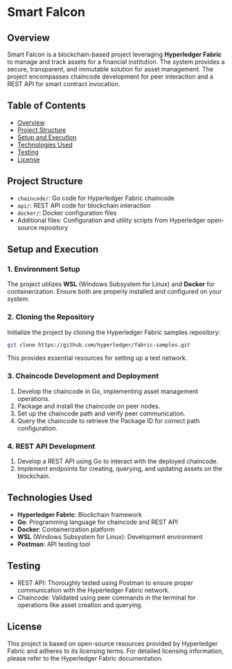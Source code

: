 # Smart Falcon

## Overview

Smart Falcon is a blockchain-based project leveraging **Hyperledger Fabric** to manage and track assets for a financial institution. The system provides a secure, transparent, and immutable solution for asset management. The project encompasses chaincode development for peer interaction and a REST API for smart contract invocation.

## Table of Contents

- [Overview](#overview)
- [Project Structure](#project-structure)
- [Setup and Execution](#setup-and-execution)
- [Technologies Used](#technologies-used)
- [Testing](#testing)
- [License](#license)

## Project Structure

- `chaincode/`: Go code for Hyperledger Fabric chaincode
- `api/`: REST API code for blockchain interaction
- `docker/`: Docker configuration files
- Additional files: Configuration and utility scripts from Hyperledger open-source repository

## Setup and Execution

### 1. Environment Setup

The project utilizes **WSL** (Windows Subsystem for Linux) and **Docker** for containerization. Ensure both are properly installed and configured on your system.

### 2. Cloning the Repository

Initialize the project by cloning the Hyperledger Fabric samples repository:

```bash
git clone https://github.com/hyperledger/fabric-samples.git
```

This provides essential resources for setting up a test network.

### 3. Chaincode Development and Deployment

1. Develop the chaincode in Go, implementing asset management operations.
2. Package and install the chaincode on peer nodes.
3. Set up the chaincode path and verify peer communication.
4. Query the chaincode to retrieve the Package ID for correct path configuration.

### 4. REST API Development

1. Develop a REST API using Go to interact with the deployed chaincode.
2. Implement endpoints for creating, querying, and updating assets on the blockchain.

## Technologies Used

- **Hyperledger Fabric**: Blockchain framework
- **Go**: Programming language for chaincode and REST API
- **Docker**: Containerization platform
- **WSL** (Windows Subsystem for Linux): Development environment
- **Postman**: API testing tool

## Testing

- REST API: Thoroughly tested using Postman to ensure proper communication with the Hyperledger Fabric network.
- Chaincode: Validated using peer commands in the terminal for operations like asset creation and querying.

## License

This project is based on open-source resources provided by Hyperledger Fabric and adheres to its licensing terms. For detailed licensing information, please refer to the Hyperledger Fabric documentation.
